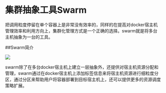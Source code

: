# 集群抽象工具Swarm

把调用粒度停留在单个容器上是非常没有效率的，同样的在提高对docker宿主机管理效率和利用方向上，集群化管理方式是一个正确的选择。swarm就是将多台主机抽象为一台的工具。

##Swarm简介

![](https://ws2.sinaimg.cn/large/006tNbRwly1fxmeemxkbvj318a0l0q65.jpg)

swarm除了在多台docker宿主机上建立一层抽象外，还提供对宿主机资源分配和管理，swarm通过在docker宿主机上添加标签信息来将宿主机资源进行细粒度分区，通过分区来帮助用户将容器部署到目标宿主机上，还可以提供更多的资源调度策略扩展。




